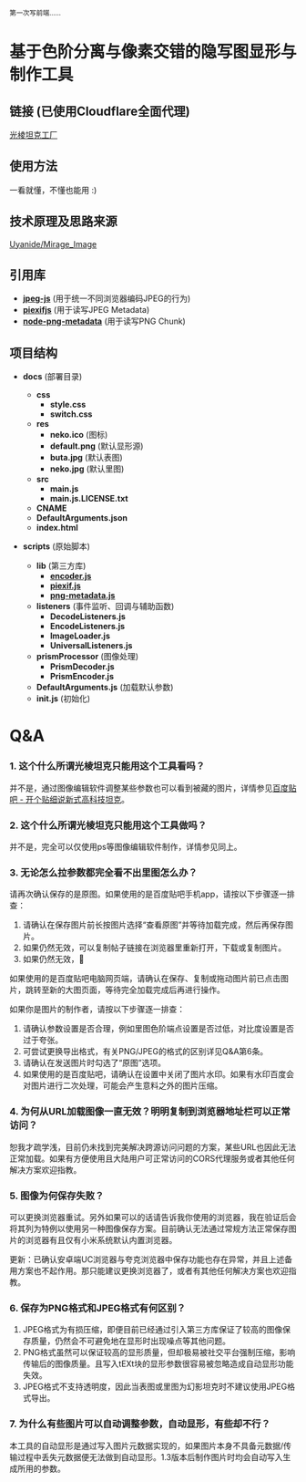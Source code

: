 <small> 第一次写前端…… </small>

# 基于色阶分离与像素交错的隐写图显形与制作工具

## 链接 (已使用Cloudflare全面代理)
[光棱坦克工厂](https://prism.uyanide.com/)

## 使用方法
一看就懂，不懂也能用 :)

## 技术原理及思路来源
[Uyanide/Mirage_Image](https://github.com/Uyanide/Mirage_Image)

## 引用库
- **[jpeg-js](https://github.com/jpeg-js/jpeg-js)** (用于统一不同浏览器编码JPEG的行为)
- **[piexifjs](https://github.com/hMatoba/piexifjs)** (用于读写JPEG Metadata)
- **[node-png-metadata](https://github.com/kujirahand/node-png-metadata)** (用于读写PNG Chunk)

## 项目结构
- **docs** (部署目录)
  - **css**
    - **style.css**
    - **switch.css**
  - **res**
    - **neko.ico** (图标)
    - **default.png** (默认显形源)
    - **buta.jpg** (默认表图)
    - **neko.jpg** (默认里图)
  - **src**
    - **main.js**
    - **main.js.LICENSE.txt**
  - **CNAME**
  - **DefaultArguments.json**
  - **index.html**

- **scripts** (原始脚本)
  - **lib** (第三方库)
    - **[encoder.js](https://github.com/jpeg-js/jpeg-js/blob/master/lib/encoder.js)**
    - **[piexif.js](https://github.com/hMatoba/piexifjs/blob/master/piexif.js)**
    - **[png-metadata.js](https://github.com/kujirahand/node-png-metadata/blob/master/src/lib/png-metadata.js)**
  - **listeners** (事件监听、回调与辅助函数)
    - **DecodeListeners.js**
    - **EncodeListeners.js**
    - **ImageLoader.js**
    - **UniversalListeners.js**
  - **prismProcessor** (图像处理)
    - **PrismDecoder.js**
    - **PrismEncoder.js**
  - **DefaultArguments.js** (加载默认参数)
  - **init.js** (初始化)

# Q&A

### 1. 这个什么所谓光棱坦克只能用这个工具看吗？
并不是，通过图像编辑软件调整某些参数也可以看到被藏的图片，详情参见[百度贴吧 - 开个贴细说新式高科技坦克](https://tieba.baidu.com/p/9093709508)。

### 2. 这个什么所谓光棱坦克只能用这个工具做吗？
并不是，完全可以仅使用ps等图像编辑软件制作，详情参见同上。

### 3. 无论怎么拉参数都完全看不出里图怎么办？
请再次确认保存的是原图。如果使用的是百度贴吧手机app，请按以下步骤逐一排查：

1. 请确认在保存图片前长按图片选择“查看原图”并等待加载完成，然后再保存图片。
2. 如果仍然无效，可以复制帖子链接在浏览器里重新打开，下载或复制图片。
3. 如果仍然无效，🔨

如果使用的是百度贴吧电脑网页端，请确认在保存、复制或拖动图片前已点击图片，跳转至新的大图页面，等待完全加载完成后再进行操作。

如果你是图片的制作者，请按以下步骤逐一排查：

1. 请确认参数设置是否合理，例如里图色阶端点设置是否过低，对比度设置是否过于夸张。
2. 可尝试更换导出格式，有关PNG/JPEG的格式的区别详见Q&A第6条。
3. 请确认在发送图片时勾选了“原图”选项。
4. 如果使用的是百度贴吧，请确认在设置中关闭了图片水印。如果有水印百度会对图片进行二次处理，可能会产生意料之外的图片压缩。

### 4. 为何从URL加载图像一直无效？明明复制到浏览器地址栏可以正常访问？
恕我才疏学浅，目前仍未找到完美解决跨源访问问题的方案，某些URL也因此无法正常加载。如果有方便使用且大陆用户可正常访问的CORS代理服务或者其他任何解决方案欢迎指教。

### 5. 图像为何保存失败？
可以更换浏览器重试。另外如果可以的话请告诉我你使用的浏览器，我在验证后会将其列为特例以使用另一种图像保存方案。目前确认无法通过常规方法正常保存图片的浏览器有且仅有小米系统默认内置浏览器。

更新：已确认安卓端UC浏览器与夸克浏览器中保存功能也存在异常，并且上述备用方案也不起作用。那只能建议更换浏览器了，或者有其他任何解决方案也欢迎指教。

### 6. 保存为PNG格式和JPEG格式有何区别？

1. JPEG格式为有损压缩，即便目前已经通过引入第三方库保证了较高的图像保存质量，仍然会不可避免地在显形时出现噪点等其他问题。
2. PNG格式虽然可以保证较高的显形质量，但却极易被社交平台强制压缩，影响传输后的图像质量。且写入tEXt块的显形参数很容易被忽略造成自动显形功能失效。
3. JPEG格式不支持透明度，因此当表图或里图为幻影坦克时不建议使用JPEG格式导出。

### 7. 为什么有些图片可以自动调整参数，自动显形，有些却不行？
本工具的自动显形是通过写入图片元数据实现的，如果图片本身不具备元数据/传输过程中丢失元数据便无法做到自动显形。1.3版本后制作图片时均会自动写入生成所用的参数。